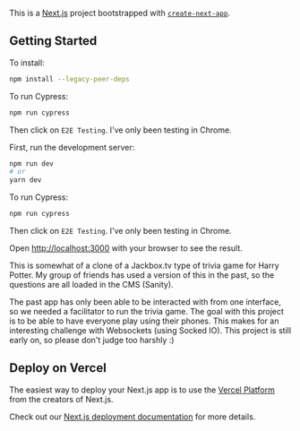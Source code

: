 This is a [Next.js](https://nextjs.org/) project bootstrapped with [`create-next-app`](https://github.com/vercel/next.js/tree/canary/packages/create-next-app).

## Getting Started

To install:
```bash
npm install --legacy-peer-deps
```

To run Cypress:
```bash
npm run cypress
```
Then click on `E2E Testing`. I've only been testing in Chrome.

First, run the development server:

```bash
npm run dev
# or
yarn dev
```

To run Cypress:
```bash
npm run cypress
```

Then click on `E2E Testing`. I've only been testing in Chrome.

Open [http://localhost:3000](http://localhost:3000) with your browser to see the result.

This is somewhat of a clone of a Jackbox.tv type of trivia game for Harry Potter. My group of friends has used a version of this 
in the past, so the questions are all loaded in the CMS (Sanity).

The past app has only been able to be interacted with from one interface, so we needed a facilitator to run the trivia game. The
goal with this project is to be able to have everyone play using their phones. This makes for an interesting challenge with Websockets 
(using Socked IO). This project is still early on, so please don't judge too harshly :)


## Deploy on Vercel

The easiest way to deploy your Next.js app is to use the [Vercel Platform](https://vercel.com/new?utm_medium=default-template&filter=next.js&utm_source=create-next-app&utm_campaign=create-next-app-readme) from the creators of Next.js.

Check out our [Next.js deployment documentation](https://nextjs.org/docs/deployment) for more details.
